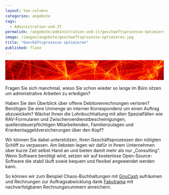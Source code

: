 ```yaml
---
layout: two-columns
categories: angebote
tags:
  - Administration-und-IT
permalink: /angebote/administration-und-it/geschaeftsprozesse-optimieren/
image: /images/angebote/geschaeftsprozesse-optimieren.jpg
title: "Geschäftsprozesse optimieren"
published: flase
---
```

<div class="angebot-top-wide"><img title="Geschäftsprozesse optimieren" src="/images/angebote/geschaeftsprozesse-optimieren_sub.jpg"></div>

Fragen Sie sich manchmal, wieso Sie schon wieder so lange im Büro sitzen um administrative Arbeiten zu erledigen?

Haben Sie den Überblick über offene Debitorenrechnungen verloren? Benötigen Sie eine Unmenge an interner Korrespondenz um einen Auftrag abzuwickeln? Wächst Ihnen die Lohnbuchhaltung mit allen Spezialfällen wie RAV-Formularen und Zwischenverdienstbescheinigungen, quellensteuerpflichtigen Mitarbeitenden, Familienzulagen und Krankentaggeldversicherungen über den Kopf?

Wir können Sie dabei unterstützen, Ihren Geschäftsprozessen den nötigten Schliff zu verpassen. Am liebsten legen wir dafür in Ihrem Unternehmen über kurze Zeit selbst Hand an und bieten damit mehr als nur „Consulting“. Wenn Software benötigt wird, setzen wir auf kostenlose Open-Source-Software die stabil läuft sowie bequem und flexibel angewendet werden kann.

So können wir zum Beispiel Chaos-Buchhaltungen mit [GnuCash][gnucash] aufräumen und Rechnungen zur Auftragsabwicklung dank [Fakutrama][fakturama] mit nachverfolgbaren Rechnungsnummern anreichern.

[gnucash]: http://gnucash.org/
[fakturama]: http://www.fakturama.org/
